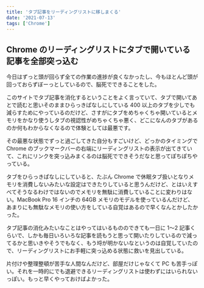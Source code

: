 ```yaml
---
title: 'タブ記事をリーディングリストに移しまくる'
date: '2021-07-13'
tags: ['Chrome']
---
```


## Chrome のリーディングリストにタブで開いている記事を全部突っ込む

今日はずっと頭が回らず全ての作業の進捗が良くなかったし、今もほとんど頭が回っておらずぼーっとしているので、脳死でできることをした。

このサイトでタブ記事を消化するということをよく言っていて、タブで開いてあとで読むと思いそのままひらっきぱなしにしている 400 以上のタブを少しでも減らすためにやっているのだけど、さすがにタブをめちゃくちゃ開いているとメモリをかなり使うしタブの視認性がめちゃくちゃ悪く、どこになんのタブがあるのか何もわからなくなるので体験としては最悪です。

その最悪な状態でずっと過ごしてきた自分もすごいけど、どっかのタイミングで Chrome のブックマークバーの右端にリーディングリストの表示が出てきていて、これにリンクを突っ込みまくるのは脳死でできそうだなと思ってぽちぽちやっている。

タブをひらっきぱなしにしていると、たぶん Chrome で休眠タブ扱いとなりメモリを消費しないみたいな設定はできたりしていると思うんだけど、とはいえすべてそうなるわけではないのでメモリを無駄に消費していることに変わりはない。MacBook Pro 16 インチの 64GB メモリのモデルを使っているんだけど、あまりにも無駄なメモリの使い方をしている自覚はあるので早くなんとかしたかった。

タブ記事の消化みたいなことはやってはいるもののできても一日に 1〜2 記事くらいで、しかも毎日いろいろな記事を読もうと思って開いたりしているので減ってるかと思いきやそうでもなく、もう埒が明かないなというのは自覚していたので、リーディングリストにお手軽に突っ込める状態に救いを見出している。

片付けや整理整頓が苦手な人間なんだけど、部屋だけじゃなくて PC も苦手っぽい。それを一時的にでも退避できるリーディングリストは使わずにはいられないっぽい。もっと早くやっておけばよかった。
